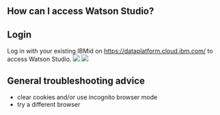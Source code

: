 ## How can I access Watson Studio?


## Login
Log in with your existing IBMid on https://dataplatform.cloud.ibm.com/ to access Watson Studio.
![](./screenshots/0a.png)
![](./screenshots/0b.png)


## General troubleshooting advice
- clear cookies and/or use incognito browser mode
- try a different browser
